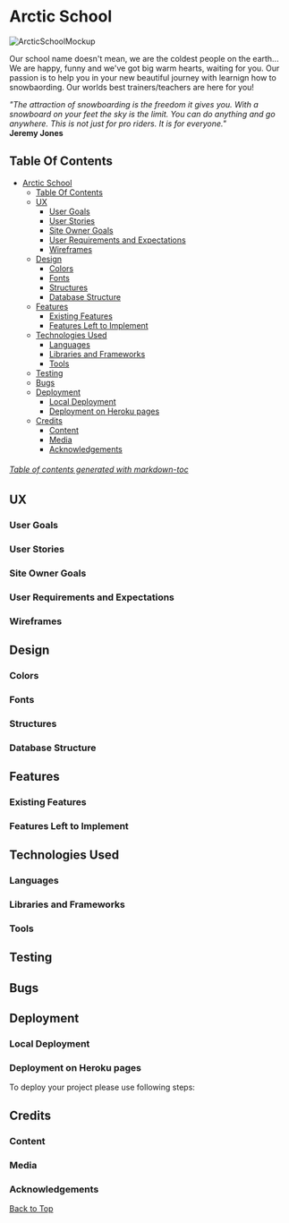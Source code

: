 # Arctic School ![]()

![ArcticSchoolMockup]()

Our school name doesn't mean, we are the coldest people on the earth... We are happy, funny and we've got big warm hearts, waiting for you. Our passion is to help you in your new beautiful journey with learnign how to snowbaording. Our worlds best trainers/teachers are here for you!

_"The attraction of snowboarding is the freedom it gives you. With a snowboard on your feet the sky is the limit. You can do anything and go anywhere. This is not just for pro riders. It is for everyone."_ \
**Jeremy Jones**

## Table Of Contents

- [Arctic School](#arctic-school)
  * [Table Of Contents](#table-of-contents)
  * [UX](#ux)
    + [User Goals](#user-goals)
    + [User Stories](#user-stories)
    + [Site Owner Goals](#site-owner-goals)
    + [User Requirements and Expectations](#user-requirements-and-expectations)
    + [Wireframes](#wireframes)
  * [Design](#design)
    + [Colors](#colors)
    + [Fonts](#fonts)
    + [Structures](#structures)
    + [Database Structure](#database-structure)
  * [Features](#features)
    + [Existing Features](#existing-features)
    + [Features Left to Implement](#features-left-to-implement)
  * [Technologies Used](#technologies-used)
    + [Languages](#languages)
    + [Libraries and Frameworks](#libraries-and-frameworks)
    + [Tools](#tools)
  * [Testing](#testing)
  * [Bugs](#bugs)
  * [Deployment](#deployment)
    + [Local Deployment](#local-deployment)
    + [Deployment on Heroku pages](#deployment-on-heroku-pages)
  * [Credits](#credits)
    + [Content](#content)
    + [Media](#media)
    + [Acknowledgements](#acknowledgements)

###### [Table of contents generated with markdown-toc](http://ecotrust-canada.github.io/markdown-toc/)

## UX

### User Goals

### User Stories

### Site Owner Goals

### User Requirements and Expectations

### Wireframes

## Design

### Colors

### Fonts

### Structures

### Database Structure

## Features

### Existing Features

### Features Left to Implement

## Technologies Used

### Languages

### Libraries and Frameworks

### Tools

## Testing

## Bugs

## Deployment

### Local Deployment

### Deployment on Heroku pages

To deploy your project please use following steps:

## Credits

### Content

### Media

### Acknowledgements

[Back to Top](#arctic-school)